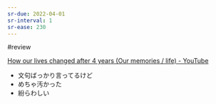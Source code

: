 ```yaml
---
sr-due: 2022-04-01
sr-interval: 1
sr-ease: 230
---
```


#review 

[How our lives changed after 4 years (Our memories / life) - YouTube](https://www.youtube.com/watch?v=ae1gmtJQoCA)
- 文句ばっかり言ってるけど
- めちゃ汚かった
- 紛らわしい
